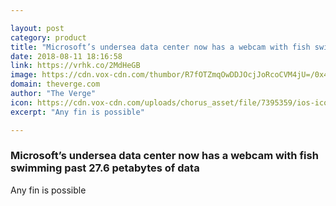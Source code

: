 ```yaml
---

layout: post
category: product
title: "Microsoft’s undersea data center now has a webcam with fish swimming past 27.6 petabytes of data"
date: 2018-08-11 18:16:58
link: https://vrhk.co/2MdHeGB
image: https://cdn.vox-cdn.com/thumbor/R7fOTZmqOwDDJOcjJoRcoCVM4jU=/0x412:5760x3428/fit-in/1200x630/cdn.vox-cdn.com/uploads/chorus_asset/file/11957709/Natick_Deployment_70.jpg
domain: theverge.com
author: "The Verge"
icon: https://cdn.vox-cdn.com/uploads/chorus_asset/file/7395359/ios-icon.0.png
excerpt: "Any fin is possible"

---
```


### Microsoft’s undersea data center now has a webcam with fish swimming past 27.6 petabytes of data

Any fin is possible